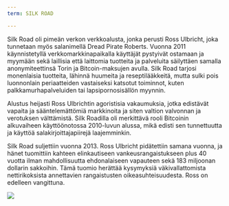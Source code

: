 ```yaml
---
term: SILK ROAD

---
```

Silk Road oli pimeän verkon verkkoalusta, jonka perusti Ross Ulbricht, joka tunnetaan myös salanimellä Dread Pirate Roberts. Vuonna 2011 käynnistetyllä verkkomarkkinapaikalla käyttäjät pystyivät ostamaan ja myymään sekä laillisia että laittomia tuotteita ja palveluita säilyttäen samalla anonymiteettinsä Torin ja Bitcoin-maksujen avulla. Silk Road tarjosi monenlaisia tuotteita, lähinnä huumeita ja reseptilääkkeitä, mutta sulki pois luonnonlain periaatteiden vastaiseksi katsotut toiminnot, kuten palkkamurhapalveluiden tai lapsipornosisällön myynnin.

Alustus heijasti Ross Ulbrichtin agoristisia vakaumuksia, jotka edistävät vapaita ja sääntelemättömiä markkinoita ja siten valtion valvonnan ja verotuksen välttämistä. Silk Roadilla oli merkittävä rooli Bitcoinin alkuvaiheen käyttöönotossa 2010-luvun alussa, mikä edisti sen tunnettuutta ja käyttöä salakirjoittajapiirejä laajemminkin.

Silk Road suljettiin vuonna 2013. Ross Ulbricht pidätettiin samana vuonna, ja hänet tuomittiin kahteen elinkautiseen vankeusrangaistukseen plus 40 vuotta ilman mahdollisuutta ehdonalaiseen vapauteen sekä 183 miljoonan dollarin sakkoihin. Tämä tuomio herättää kysymyksiä väkivallattomista nettirikoksista annettavien rangaistusten oikeasuhteisuudesta. Ross on edelleen vangittuna.

![](../../dictionnaire/assets/24.webp)